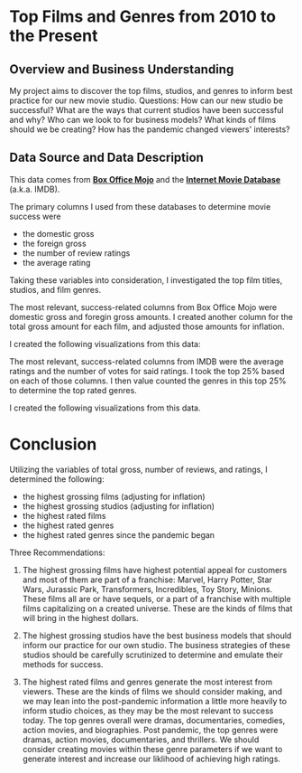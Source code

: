 # Top Films and Genres from 2010 to the Present

## Overview and Business Understanding

My project aims to discover the top films, studios, and genres to inform best practice for our new movie studio.
Questions: How can our new studio be successful?  What are the ways that current studios have been successful and why? Who can we look to for business models?  What kinds of films should we be creating?  How has the pandemic changed viewers' interests?

## Data Source and Data Description

This data comes from __[Box Office Mojo](www.boxofficemojo.com)__ and the __[Internet Movie Database](www.imdb.com)__ (a.k.a. IMDB). 

The primary columns I used from these databases to determine movie success were

- the domestic gross
- the foreign gross
- the number of review ratings
- the average rating

Taking these variables into consideration, I investigated the top film titles, studios, and film genres. 

The most relevant, success-related columns from Box Office Mojo were  domestic gross and foregin gross amounts. I created another column for the total gross amount for each film, and adjusted those amounts for inflation. 

I created the following visualizations from this data:





The most relevant, success-related columns from IMDB were the average ratings and the number of votes for said ratings.  I took the top 25% based on each of those columns. I then value counted the genres in this top 25% to determine the top rated genres. 

I created the following visualizations from this data. 



# Conclusion

Utilizing the variables of total gross, number of reviews, and ratings, I determined the following:

- the highest grossing films (adjusting for inflation)
- the highest grossing studios (adjusting for inflation)
- the highest rated films
- the highest rated genres
- the highest rated genres since the pandemic began

Three Recommendations:

1. The highest grossing films have highest potential appeal for customers and most of them are part of a franchise: Marvel, Harry Potter, Star Wars, Jurassic Park, Transformers, Incredibles, Toy Story, Minions.  These films all are or have sequels, or a part of a franchise with multiple films capitalizing on a created universe.  These are the kinds of films that will bring in the highest dollars. 

2. The highest grossing studios have the best business models that should inform our practice for our own studio. The business strategies of these studios should be carefully scrutinized to determine and emulate their methods for success. 

3. The highest rated films and genres generate the most interest from viewers. These are the kinds of films we should consider making, and we may lean into the post-pandemic information a little more heavily to inform studio choices, as they may be the most relevant to success today. The top genres overall were dramas, documentaries, comedies, action movies, and biographies. Post pandemic, the top genres were dramas, action movies, documentaries, and thrillers.  We should consider creating movies within these genre parameters if we want to generate interest and increase our liklihood of achieving high ratings. 



